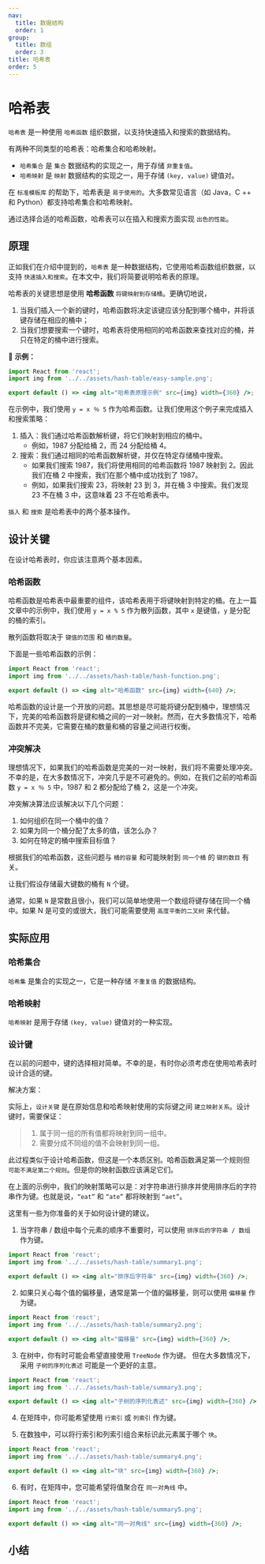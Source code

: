 ```yaml
---
nav:
  title: 数据结构
  order: 1
group:
  title: 数组
  order: 3
title: 哈希表
order: 5
---
```


# 哈希表

`哈希表` 是一种使用 `哈希函数` 组织数据，以支持快速插入和搜索的数据结构。

有两种不同类型的哈希表：哈希集合和哈希映射。

- `哈希集合` 是 `集合` 数据结构的实现之一，用于存储 `非重复值`。
- `哈希映射` 是 `映射` 数据结构的实现之一，用于存储 `(key, value)` 键值对。

在 `标准模板库` 的帮助下，哈希表是 `易于使用的`。大多数常见语言（如 Java，C ++ 和 Python）都支持哈希集合和哈希映射。

通过选择合适的哈希函数，哈希表可以在插入和搜索方面实现 `出色的性能`。

## 原理

正如我们在介绍中提到的，`哈希表` 是一种数据结构，它使用哈希函数组织数据，以支持 `快速插入和搜索`。在本文中，我们将简要说明哈希表的原理。

哈希表的关键思想是使用 **哈希函数** `将键映射到存储桶`。更确切地说，

1. 当我们插入一个新的键时，哈希函数将决定该键应该分配到哪个桶中，并将该键存储在相应的桶中；
2. 当我们想要搜索一个键时，哈希表将使用相同的哈希函数来查找对应的桶，并只在特定的桶中进行搜索。

🌰 **示例：**

```jsx | inline
import React from 'react';
import img from '../../assets/hash-table/easy-sample.png';

export default () => <img alt="哈希表原理示例" src={img} width={360} />;
```

在示例中，我们使用 `y = x ％ 5` 作为哈希函数。让我们使用这个例子来完成插入和搜索策略：

1. 插入：我们通过哈希函数解析键，将它们映射到相应的桶中。
   - 例如，1987 分配给桶 2，而 24 分配给桶 4。
2. 搜索：我们通过相同的哈希函数解析键，并仅在特定存储桶中搜索。
   - 如果我们搜索 1987，我们将使用相同的哈希函数将 1987 映射到 2。因此我们在桶 2 中搜索，我们在那个桶中成功找到了 1987。
   - 例如，如果我们搜索 23，将映射 23 到 3，并在桶 3 中搜索。我们发现 23 不在桶 3 中，这意味着 23 不在哈希表中。

`插入` 和 `搜索` 是哈希表中的两个基本操作。

## 设计关键

在设计哈希表时，你应该注意两个基本因素。

### 哈希函数

哈希函数是哈希表中最重要的组件，该哈希表用于将键映射到特定的桶。在上一篇文章中的示例中，我们使用 `y = x % 5` 作为散列函数，其中 `x` 是键值，`y` 是分配的桶的索引。

散列函数将取决于 `键值的范围` 和 `桶的数量`。

下面是一些哈希函数的示例：

```jsx | inline
import React from 'react';
import img from '../../assets/hash-table/hash-function.png';

export default () => <img alt="哈希函数" src={img} width={640} />;
```

哈希函数的设计是一个开放的问题。其思想是尽可能将键分配到桶中，理想情况下，完美的哈希函数将是键和桶之间的一对一映射。然而，在大多数情况下，哈希函数并不完美，它需要在桶的数量和桶的容量之间进行权衡。

### 冲突解决

理想情况下，如果我们的哈希函数是完美的一对一映射，我们将不需要处理冲突。不幸的是，在大多数情况下，冲突几乎是不可避免的。例如，在我们之前的哈希函数 `y = x ％ 5` 中，1987 和 2 都分配给了桶 2，这是一个冲突。

冲突解决算法应该解决以下几个问题：

1. 如何组织在同一个桶中的值？
2. 如果为同一个桶分配了太多的值，该怎么办？
3. 如何在特定的桶中搜索目标值？

根据我们的哈希函数，这些问题与 `桶的容量` 和可能映射到 `同一个桶` 的 `键的数目` 有关。

让我们假设存储最大键数的桶有 `N` 个键。

通常，如果 `N` 是常数且很小，我们可以简单地使用一个数组将键存储在同一个桶中。如果 N 是可变的或很大，我们可能需要使用 `高度平衡的二叉树` 来代替。

## 实际应用

### 哈希集合

`哈希集` 是集合的实现之一，它是一种存储 `不重复值` 的数据结构。

### 哈希映射

`哈希映射` 是用于存储 `(key, value)` 键值对的一种实现。

### 设计键

在以前的问题中，键的选择相对简单。不幸的是，有时你必须考虑在使用哈希表时设计合适的键。

解决方案：

实际上，`设计关键` 是在原始信息和哈希映射使用的实际键之间 `建立映射关系`。设计键时，需要保证：

> 1. 属于同一组的所有值都将映射到同一组中。
> 2. 需要分成不同组的值不会映射到同一组。

此过程类似于设计哈希函数，但这是一个本质区别。哈希函数满足第一个规则但 `可能不满足第二个规则`。但是你的映射函数应该满足它们。

在上面的示例中，我们的映射策略可以是：对字符串进行排序并使用排序后的字符串作为键。也就是说，`“eat”` 和 `“ate”` 都将映射到 `“aet”`。

这里有一些为你准备的关于如何设计键的建议。

1. 当字符串 / 数组中每个元素的顺序不重要时，可以使用 `排序后的字符串 / 数组` 作为键。

```jsx | inline
import React from 'react';
import img from '../../assets/hash-table/summary1.png';

export default () => <img alt="排序后字符串" src={img} width={360} />;
```

2. 如果只关心每个值的偏移量，通常是第一个值的偏移量，则可以使用 `偏移量` 作为键。

```jsx | inline
import React from 'react';
import img from '../../assets/hash-table/summary2.png';

export default () => <img alt="偏移量" src={img} width={360} />;
```

3. 在树中，你有时可能会希望直接使用 `TreeNode` 作为键。 但在大多数情况下，采用 `子树的序列化表述` 可能是一个更好的主意。

```jsx | inline
import React from 'react';
import img from '../../assets/hash-table/summary3.png';

export default () => <img alt="子树的序列化表述" src={img} width={360} />;
```

4. 在矩阵中，你可能希望使用 `行索引` 或 `列索引` 作为键。

5) 在数独中，可以将行索引和列索引组合来标识此元素属于哪个 `块`。

```jsx | inline
import React from 'react';
import img from '../../assets/hash-table/summary4.png';

export default () => <img alt="块" src={img} width={360} />;
```

6. 有时，在矩阵中，您可能希望将值聚合在 `同一对角线` 中。

```jsx | inline
import React from 'react';
import img from '../../assets/hash-table/summary5.png';

export default () => <img alt="同一对角线" src={img} width={360} />;
```

## 小结
